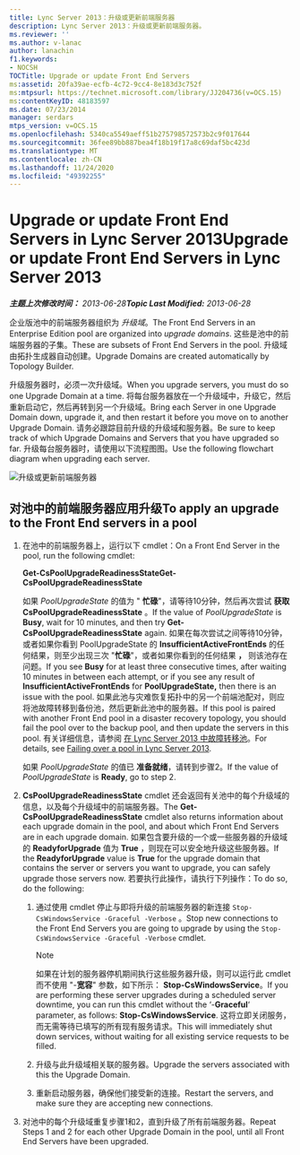 ```yaml
---
title: Lync Server 2013：升级或更新前端服务器
description: Lync Server 2013：升级或更新前端服务器。
ms.reviewer: ''
ms.author: v-lanac
author: lanachin
f1.keywords:
- NOCSH
TOCTitle: Upgrade or update Front End Servers
ms:assetid: 20fa39ae-ecfb-4c72-9cc4-8e183d3c752f
ms:mtpsurl: https://technet.microsoft.com/library/JJ204736(v=OCS.15)
ms:contentKeyID: 48183597
ms.date: 07/23/2014
manager: serdars
mtps_version: v=OCS.15
ms.openlocfilehash: 5340ca5549aeff51b275798572573b2c9f017644
ms.sourcegitcommit: 36fee89bb887bea4f18b19f17a8c69daf5bc423d
ms.translationtype: MT
ms.contentlocale: zh-CN
ms.lasthandoff: 11/24/2020
ms.locfileid: "49392255"
---
```

# <a name="upgrade-or-update-front-end-servers-in-lync-server-2013"></a><span data-ttu-id="2d336-103">Upgrade or update Front End Servers in Lync Server 2013</span><span class="sxs-lookup"><span data-stu-id="2d336-103">Upgrade or update Front End Servers in Lync Server 2013</span></span>

<div data-xmlns="https://www.w3.org/1999/xhtml">

<div class="topic" data-xmlns="https://www.w3.org/1999/xhtml" data-msxsl="urn:schemas-microsoft-com:xslt" data-cs="https://msdn.microsoft.com/">

<div data-asp="https://msdn2.microsoft.com/asp">



</div>

<div id="mainSection">

<div id="mainBody"><span data-ttu-id="2d336-104">

<span> </span></span><span class="sxs-lookup"><span data-stu-id="2d336-104">

<span> </span></span></span>

<span data-ttu-id="2d336-105">_**主题上次修改时间：** 2013-06-28_</span><span class="sxs-lookup"><span data-stu-id="2d336-105">_**Topic Last Modified:** 2013-06-28_</span></span>

<span data-ttu-id="2d336-106">企业版池中的前端服务器组织为 *升级域*。</span><span class="sxs-lookup"><span data-stu-id="2d336-106">The Front End Servers in an Enterprise Edition pool are organized into *upgrade domains*.</span></span> <span data-ttu-id="2d336-107">这些是池中的前端服务器的子集。</span><span class="sxs-lookup"><span data-stu-id="2d336-107">These are subsets of Front End Servers in the pool.</span></span> <span data-ttu-id="2d336-108">升级域由拓扑生成器自动创建。</span><span class="sxs-lookup"><span data-stu-id="2d336-108">Upgrade Domains are created automatically by Topology Builder.</span></span>

<span data-ttu-id="2d336-109">升级服务器时，必须一次升级域。</span><span class="sxs-lookup"><span data-stu-id="2d336-109">When you upgrade servers, you must do so one Upgrade Domain at a time.</span></span> <span data-ttu-id="2d336-110">将每台服务器放在一个升级域中，升级它，然后重新启动它，然后再转到另一个升级域。</span><span class="sxs-lookup"><span data-stu-id="2d336-110">Bring each Server in one Upgrade Domain down, upgrade it, and then restart it before you move on to another Upgrade Domain.</span></span> <span data-ttu-id="2d336-111">请务必跟踪目前升级的升级域和服务器。</span><span class="sxs-lookup"><span data-stu-id="2d336-111">Be sure to keep track of which Upgrade Domains and Servers that you have upgraded so far.</span></span> <span data-ttu-id="2d336-112">升级每台服务器时，请使用以下流程图图。</span><span class="sxs-lookup"><span data-stu-id="2d336-112">Use the following flowchart diagram when upgrading each server.</span></span>

![升级或更新前端服务器](images/upgradeupdatefrontendserverslync2013.png)

<div>

## <a name="to-apply-an-upgrade-to-the-front-end-servers-in-a-pool"></a><span data-ttu-id="2d336-114">对池中的前端服务器应用升级</span><span class="sxs-lookup"><span data-stu-id="2d336-114">To apply an upgrade to the Front End servers in a pool</span></span>

1.  <span data-ttu-id="2d336-115">在池中的前端服务器上，运行以下 cmdlet：</span><span class="sxs-lookup"><span data-stu-id="2d336-115">On a Front End Server in the pool, run the following cmdlet:</span></span>
    
    <span data-ttu-id="2d336-116">**Get-CsPoolUpgradeReadinessState**</span><span class="sxs-lookup"><span data-stu-id="2d336-116">**Get-CsPoolUpgradeReadinessState**</span></span>
    
    <span data-ttu-id="2d336-117">如果 *PoolUpgradeState* 的值为 " **忙碌**"，请等待10分钟，然后再次尝试 **获取 CsPoolUpgradeReadinessState** 。</span><span class="sxs-lookup"><span data-stu-id="2d336-117">If the value of *PoolUpgradeState* is **Busy**, wait for 10 minutes, and then try **Get-CsPoolUpgradeReadinessState** again.</span></span> <span data-ttu-id="2d336-118">如果在每次尝试之间等待10分钟，或者如果你看到 PoolUpgradeState 的 **InsufficientActiveFrontEnds** 的任何结果，则至少出现三次 "**忙碌**"，或者如果你看到的任何结果 **，** 则该池存在问题。</span><span class="sxs-lookup"><span data-stu-id="2d336-118">If you see **Busy** for at least three consecutive times, after waiting 10 minutes in between each attempt, or if you see any result of **InsufficientActiveFrontEnds** for **PoolUpgradeState,** then there is an issue with the pool.</span></span> <span data-ttu-id="2d336-119">如果此池与灾难恢复拓扑中的另一个前端池配对，则应将池故障转移到备份池，然后更新此池中的服务器。</span><span class="sxs-lookup"><span data-stu-id="2d336-119">If this pool is paired with another Front End pool in a disaster recovery topology, you should fail the pool over to the backup pool, and then update the servers in this pool.</span></span> <span data-ttu-id="2d336-120">有关详细信息，请参阅 [在 Lync Server 2013 中故障转移池](lync-server-2013-failing-over-a-pool.md)。</span><span class="sxs-lookup"><span data-stu-id="2d336-120">For details, see [Failing over a pool in Lync Server 2013](lync-server-2013-failing-over-a-pool.md).</span></span>
    
    <span data-ttu-id="2d336-121">如果 *PoolUpgradeState* 的值已 **准备就绪**，请转到步骤2。</span><span class="sxs-lookup"><span data-stu-id="2d336-121">If the value of *PoolUpgradeState* is **Ready**, go to step 2.</span></span>

2.  <span data-ttu-id="2d336-122">**CsPoolUpgradeReadinessState** cmdlet 还会返回有关池中的每个升级域的信息，以及每个升级域中的前端服务器。</span><span class="sxs-lookup"><span data-stu-id="2d336-122">The **Get-CsPoolUpgradeReadinessState** cmdlet also returns information about each upgrade domain in the pool, and about which Front End Servers are in each upgrade domain.</span></span> <span data-ttu-id="2d336-123">如果包含要升级的一个或一些服务器的升级域的 **ReadyforUpgrade** 值为 **True** ，则现在可以安全地升级这些服务器。</span><span class="sxs-lookup"><span data-stu-id="2d336-123">If the **ReadyforUpgrade** value is **True** for the upgrade domain that contains the server or servers you want to upgrade, you can safely upgrade those servers now.</span></span> <span data-ttu-id="2d336-124">若要执行此操作，请执行下列操作：</span><span class="sxs-lookup"><span data-stu-id="2d336-124">To do so, do the following:</span></span>
    
    1.  <span data-ttu-id="2d336-125">通过使用 cmdlet 停止与即将升级的前端服务器的新连接 `Stop-CsWindowsService -Graceful -Verbose` 。</span><span class="sxs-lookup"><span data-stu-id="2d336-125">Stop new connections to the Front End Servers you are going to upgrade by using the `Stop-CsWindowsService -Graceful -Verbose` cmdlet.</span></span>
        
        <div>
        

        > [!NOTE]  
        > <span data-ttu-id="2d336-126">如果在计划的服务器停机期间执行这些服务器升级，则可以运行此 cmdlet 而不使用 "-<STRONG>宽容</STRONG>" 参数，如下所示： <STRONG>Stop-CsWindowsService</STRONG>。</span><span class="sxs-lookup"><span data-stu-id="2d336-126">If you are performing these server upgrades during a scheduled server downtime, you can run this cmdlet without the ‘-<STRONG>Graceful</STRONG>‘ parameter, as follows: <STRONG>Stop-CsWindowsService</STRONG>.</span></span> <span data-ttu-id="2d336-127">这将立即关闭服务，而无需等待已填写的所有现有服务请求。</span><span class="sxs-lookup"><span data-stu-id="2d336-127">This will immediately shut down services, without waiting for all existing service requests to be filled.</span></span>

        
        </div>
    
    2.  <span data-ttu-id="2d336-128">升级与此升级域相关联的服务器。</span><span class="sxs-lookup"><span data-stu-id="2d336-128">Upgrade the servers associated with this the Upgrade Domain.</span></span>
    
    3.  <span data-ttu-id="2d336-129">重新启动服务器，确保他们接受新的连接。</span><span class="sxs-lookup"><span data-stu-id="2d336-129">Restart the servers, and make sure they are accepting new connections.</span></span>

3.  <span data-ttu-id="2d336-130">对池中的每个升级域重复步骤1和2，直到升级了所有前端服务器。</span><span class="sxs-lookup"><span data-stu-id="2d336-130">Repeat Steps 1 and 2 for each other Upgrade Domain in the pool, until all Front End Servers have been upgraded.</span></span>

<span data-ttu-id="2d336-131"></div>

</div>

<span> </span>

</div>

</div>

</span><span class="sxs-lookup"><span data-stu-id="2d336-131"></div>

</div>

<span> </span>

</div>

</div>

</span></span></div>

